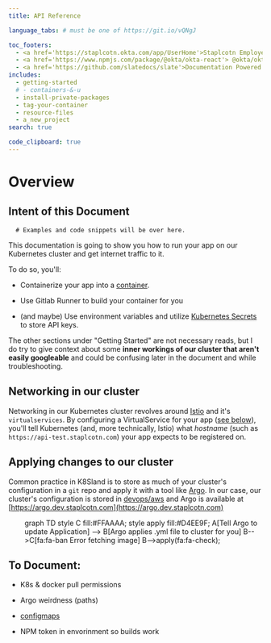 ```yaml
---
title: API Reference

language_tabs: # must be one of https://git.io/vQNgJ

toc_footers:
  - <a href='https://staplcotn.okta.com/app/UserHome'>Staplcotn Employee Apps</a>
  - <a href='https://www.npmjs.com/package/@okta/okta-react'> @okta/okta-react SDK</a>
  - <a href='https://github.com/slatedocs/slate'>Documentation Powered by Slate</a>
includes:
  - getting-started
  # - containers-&-u
  - install-private-packages
  - tag-your-container
  - resource-files
  - a_new_project
search: true

code_clipboard: true
---
```


<script src="https://cdn.jsdelivr.net/npm/mermaid/dist/mermaid.min.js"></script>
<link rel="stylesheet" href="https://stackpath.bootstrapcdn.com/font-awesome/4.7.0/css/font-awesome.min.css">
<style>
  .mermaid {margin-left: 2rem;}
</style>

# Overview

## Intent of this Document

```text
  # Examples and code snippets will be over here.
```

This documentation is going to show you how to run your app on our Kubernetes cluster and get internet traffic to it.

To do so, you'll:

- Containerize your app into a [container](https://www.docker.com/resources/what-container).

- Use Gitlab Runner to build your container for you

- (and maybe) Use environment variables and utilize [Kubernetes Secrets](https://kubernetes.io/docs/concepts/configuration/secret/) to store API keys.

The other sections under "Getting Started" are not necessary reads, but I do try to give context about some **inner workings of our cluster that aren't easily googleable** and could be confusing later in the document and while troubleshooting.

## Networking in our cluster

Networking in our Kubernetes cluster revolves around [Istio](https://istio.io/latest/docs/concepts/what-is-istio/) and it's `virtualservices`. By configuring a VirtualService for your app ([see below](#resource-files)), you'll tell Kubernetes (and, more technically, Istio) what _hostname_ (such as `https://api-test.staplcotn.com`) your app expects to be registered on.

## Applying changes to our cluster

Common practice in K8Sland is to store as much of your cluster's configuration in a `git` repo and apply it with a tool like [Argo](https://argoproj.github.io/argo-cd/). In our case, our cluster's configuration is stored in [devops/aws](https://gitlab.staplcotn.com/devops/aws) and Argo is available at [https://argo.dev.staplcotn.com](https://argo.dev.staplcotn.com)

<div class="mermaid">
     graph TD
      style C fill:#FFAAAA;
      style apply fill:#D4EE9F;
      A[Tell Argo to update Application] --> B[Argo applies .yml file to cluster for you]
      B-->C[fa:fa-ban Error fetching image]
      B-->apply(fa:fa-check);

</div>

## To Document:

- K8s & docker pull permissions

- Argo weirdness (paths)
- [configmaps](https://kubernetes.io/docs/tasks/configure-pod-container/configure-pod-configmap/#define-a-container-environment-variable-with-data-from-a-single-configmap)

- NPM token in envorinment so builds work
<script>mermaid.initialize({startOnLoad:true});</script>
